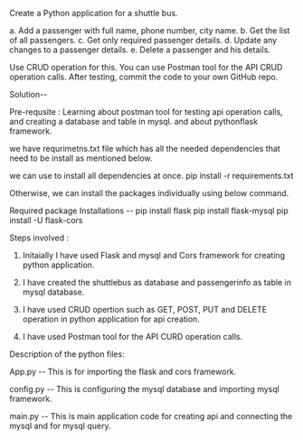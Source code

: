 Create a Python application for a shuttle bus.

a. Add a passenger with full name, phone number, city name.
b. Get the list of all passengers.
c. Get only required passenger details.
d. Update any changes to a passenger details.
e. Delete a passenger and his details.

Use CRUD operation for this. You can use Postman tool for the API CRUD operation calls. After testing, commit the code to your own GitHub repo.

Solution-- 

Pre-requsite : Learning about postman tool for testing api operation calls, and creating a database and table in mysql. and about pythonflask framework.

we have requrimetns.txt file which has all the needed dependencies that need to be install as mentioned below.

we can use to install all dependencies at once.
       pip install -r requirements.txt 

Otherwise, we can install the packages individually using below command.

Required package Installations --   pip install flask
                                    pip install flask-mysql 
                                    pip install -U flask-cors

Steps involved :

1. Initaially I have used Flask and mysql and Cors framework for creating python application.

2. I have created the shuttlebus as database and passengerinfo as table in mysql database.

3. I have used CRUD opertion such as GET, POST, PUT and DELETE operation in python application for api creation.

4. I have used Postman tool for the API CURD operation calls.

Description of the python files:

App.py -- This is for importing the flask and cors framework.

config.py -- This is configuring the mysql database and importing mysql framework.

main.py -- This is main application code for creating api and connecting the mysql and for mysql query.



